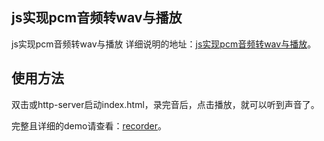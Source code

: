 ## js实现pcm音频转wav与播放

js实现pcm音频转wav与播放
详细说明的地址：[js实现pcm音频转wav与播放](http://www.zhuyuntao.cn/2019/04/14/js实现pcm音频转wav与播放/)。

## 使用方法

双击或http-server启动index.html，录完音后，点击播放，就可以听到声音了。

完整且详细的demo请查看：[recorder](https://github.com/2fps/recorder)。
